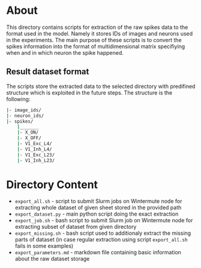 # About
This directory contains scripts for extraction of the raw spikes data to the 
format used in the model. Namely it stores IDs of images and neurons used 
in the experiments. The main purpose of these scripts is to convert the spikes information 
into the format of multidimensional matrix specifiying when and in which
neuron the spike happened.

## Result dataset format
The scripts store the extracted data to the selected directory with 
predifined structure which is exploited in the future steps.
The structure is the following:
```bash
|- image_ids/
|- neuron_ids/
|- spikes/
    |_______
    |- X_ON/
    |- X_OFF/
    |- V1_Exc_L4/   
    |- V1_Inh_L4/
    |- V1_Exc_L23/
    |- V1_Inh_L23/ 
```

# Directory Content
- `export_all.sh` - script to submit Slurm jobs on Wintermute node for extracting whole dataset of given sheet stored in the provided path 
- `export_dataset.py` - main python script doing the exact extraction 
- `export_job.sh` - bash script to submit Slurm job on Wintermute node for extracting subset of dataset from given directory
- `export_missing.sh` - bash script used to additionaly extract the missing parts of dataset (in case regular extraction using script `export_all.sh` fails in some examples)  
- `export_parameters.md` - markdown file containing basic information about the raw dataset storage
